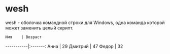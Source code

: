 # wesh
wesh - оболочка командной строки для Windows, одна команда которой может заменить целый скрипт.

    Имя    | Возраст 
-----------|:-------: 
Анна       |   29 
Дмитрий    |   47 
Федор      |   32
